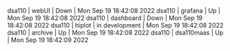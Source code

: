 dsa110 | webUI | Down | Mon Sep 19 18:42:08 2022
dsa110 | grafana | Up | Mon Sep 19 18:42:08 2022
dsa110 | dashboard | Down | Mon Sep 19 18:42:08 2022
dsa110 | hiplot | in development | Mon Sep 19 18:42:08 2022
dsa110 | archive | Up | Mon Sep 19 18:42:08 2022
dsa110 | dsa110maas | Up | Mon Sep 19 18:42:09 2022
